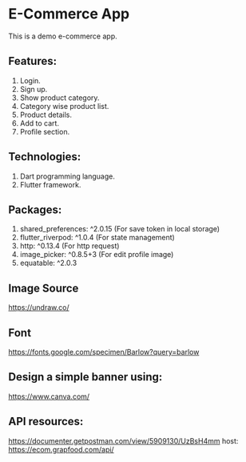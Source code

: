 # E-Commerce App
This is a demo e-commerce app.

## Features:
1. Login.
2. Sign up.
3. Show product category.
4. Category wise product list.
5. Product details.
6. Add to cart.
7. Profile section.

## Technologies:
1. Dart programming language.
2. Flutter framework.

## Packages:
1. shared_preferences: ^2.0.15 (For save token in local storage)
2. flutter_riverpod: ^1.0.4 (For state management)
3. http: ^0.13.4 (For http request)
4. image_picker: ^0.8.5+3 (For edit profile image)
5. equatable: ^2.0.3

## Image Source
https://undraw.co/

## Font
https://fonts.google.com/specimen/Barlow?query=barlow

## Design a simple banner using:
https://www.canva.com/

## API resources: 
https://documenter.getpostman.com/view/5909130/UzBsH4mm
host: https://ecom.grapfood.com/api/


